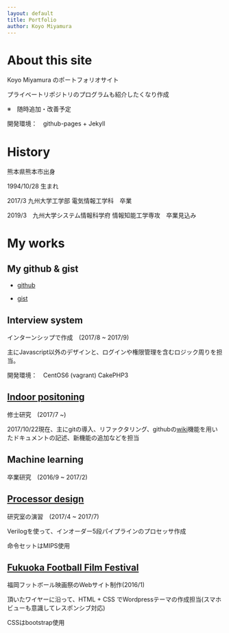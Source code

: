 ```yaml
---
layout: default
title: Portfolio 
author: Koyo Miyamura
---
```


# About this site
Koyo Miyamura のポートフォリオサイト

プライベートリポジトリのプログラムも紹介したくなり作成

※　随時追加・改善予定

開発環境：　github-pages + Jekyll 

# History
熊本県熊本市出身

1994/10/28 生まれ

2017/3 九州大学工学部 電気情報工学科　卒業

2019/3　九州大学システム情報科学府 情報知能工学専攻　卒業見込み

# My works

## My github & gist 
* [github](https://github.com/koyo-miyamura)

* [gist](https://gist.github.com/koyo-miyamura)

## Interview system
インターンシップで作成　(2017/8 ~ 2017/9)

主にJavascript以外のデザインと、ログインや権限管理を含むロジック周りを担当。

開発環境：　CentOS6 (vagrant) CakePHP3 

## [Indoor positoning](https://github.com/ishimaru1024/IndoorPositioningTest)
修士研究　(2017/7 ~)

2017/10/22現在、主にgitの導入、リファクタリング、githubの[wiki](https://github.com/ishimaru1024/IndoorPositioningTest/wiki)機能を用いたドキュメントの記述、新機能の追加などを担当

## Machine learning
卒業研究　(2016/9 ~ 2017/2)


## [Processor design](https://github.com/koyo-miyamura/processor-design)
研究室の演習　(2017/4 ~ 2017/7)

Verilogを使って、インオーダー5段パイプラインのプロセッサ作成

命令セットはMIPS使用

## [Fukuoka Football Film Festival](http://fkfff.jp)
福岡フットボール映画祭のWebサイト制作(2016/1)

頂いたワイヤーに沿って、HTML + CSS でWordpressテーマの作成担当(スマホビューも意識してレスポンシブ対応)

CSSはbootstrap使用
